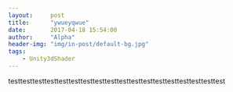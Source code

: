 ```yaml
---
layout:     post
title:      "ywueyqwue"
date:       2017-04-18 15:54:00
author:     "Alpha"
header-img: "img/in-post/default-bg.jpg"
tags:
    - Unity3dShader
---
```

testtesttesttesttesttesttesttesttesttesttesttesttesttesttesttesttesttest
